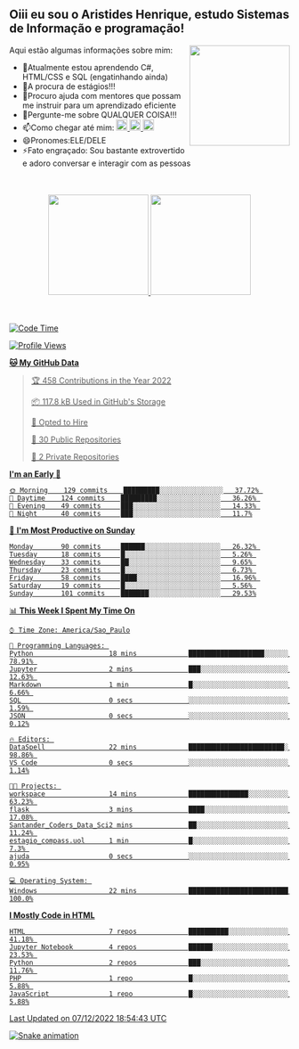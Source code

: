 ## Oiii eu sou o Aristides Henrique, estudo Sistemas de Informação e programação!

<div >
Aqui estão algumas informações sobre mim:<img align="right" height="180em" src="https://user-images.githubusercontent.com/97318481/177042589-45d62122-82a9-4a32-b3a7-87b322825b2f.png">
</div>

- 🌱Atualmente estou aprendendo C#, HTML/CSS e SQL (engatinhando ainda)
- 👯A procura de estágios!!!
- 🤔Procuro ajuda com mentores que possam me instruir para um aprendizado eficiente
- 💬Pergunte-me sobre QUALQUER COISA!!!
- 📫Como chegar até mim:
  <a href="https://www.instagram.com/aryhenry/" target="_blank">
  <img src="https://img.shields.io/badge/-Instagram-%23E4405F?style=for-the-badge&logo=instagram&logoColor=black" height="20px">
  </a>
  <a href="https://www.linkedin.com/in/aristides-henrique/" target="_blank">
  <img src="https://img.shields.io/badge/-LinkedIn-%230077B5?style=for-the-badge&logo=linkedin&logoColor=black" height="20px">
  </a> 
  <a href="mailto:arihenriqueuna@gmail.com">
  <img src="https://img.shields.io/badge/-Gmail-%23333?style=for-the-badge&logo=gmail&logoColor=white" height="20px">
  </a>
- 😄Pronomes:ELE/DELE
- ⚡Fato engraçado: Sou bastante extrovertido e adoro conversar e interagir com as pessoas
<br/>
<br/>
<div align="center">
  <a href="https://github.com/arihenrique">
  <img height="180em" src="https://github-readme-stats.vercel.app/api?username=arihenrique&show_icons=true&theme=dracula&include_all_commits=true&count_private=true"/>
  <img height="180em" src="https://github-readme-stats.vercel.app/api/top-langs/?username=arihenrique&layout=compact&langs_count=7&theme=dracula"/>
</div><br/><br/>

<!--START_SECTION:waka-->
![Code Time](http://img.shields.io/badge/Code%20Time-290%20hrs%2035%20mins-blue)

![Profile Views](http://img.shields.io/badge/Profile%20Views-18-blue)

**🐱 My GitHub Data** 

> 🏆 458 Contributions in the Year 2022
 > 
> 📦 117.8 kB Used in GitHub's Storage 
 > 
> 💼 Opted to Hire
 > 
> 📜 30 Public Repositories 
 > 
> 🔑 2 Private Repositories  
 > 
**I'm an Early 🐤** 

```text
🌞 Morning    129 commits    █████████░░░░░░░░░░░░░░░░   37.72% 
🌇 Daytime    124 commits    █████████░░░░░░░░░░░░░░░░   36.26% 
🌃 Evening    49 commits     ███░░░░░░░░░░░░░░░░░░░░░░   14.33% 
🌙 Night      40 commits     ███░░░░░░░░░░░░░░░░░░░░░░   11.7%

```
📅 **I'm Most Productive on Sunday** 

```text
Monday       90 commits     ██████░░░░░░░░░░░░░░░░░░░   26.32% 
Tuesday      18 commits     █░░░░░░░░░░░░░░░░░░░░░░░░   5.26% 
Wednesday    33 commits     ██░░░░░░░░░░░░░░░░░░░░░░░   9.65% 
Thursday     23 commits     █░░░░░░░░░░░░░░░░░░░░░░░░   6.73% 
Friday       58 commits     ████░░░░░░░░░░░░░░░░░░░░░   16.96% 
Saturday     19 commits     █░░░░░░░░░░░░░░░░░░░░░░░░   5.56% 
Sunday       101 commits    ███████░░░░░░░░░░░░░░░░░░   29.53%

```


📊 **This Week I Spent My Time On** 

```text
⌚︎ Time Zone: America/Sao_Paulo

💬 Programming Languages: 
Python                   18 mins             ███████████████████░░░░░░   78.91% 
Jupyter                  2 mins              ███░░░░░░░░░░░░░░░░░░░░░░   12.63% 
Markdown                 1 min               █░░░░░░░░░░░░░░░░░░░░░░░░   6.66% 
SQL                      0 secs              ░░░░░░░░░░░░░░░░░░░░░░░░░   1.59% 
JSON                     0 secs              ░░░░░░░░░░░░░░░░░░░░░░░░░   0.12%

🔥 Editors: 
DataSpell                22 mins             ████████████████████████░   98.86% 
VS Code                  0 secs              ░░░░░░░░░░░░░░░░░░░░░░░░░   1.14%

🐱‍💻 Projects: 
workspace                14 mins             ███████████████░░░░░░░░░░   63.23% 
flask                    3 mins              ████░░░░░░░░░░░░░░░░░░░░░   17.08% 
Santander_Coders_Data_Sci2 mins              ██░░░░░░░░░░░░░░░░░░░░░░░   11.24% 
estagio_compass.uol      1 min               █░░░░░░░░░░░░░░░░░░░░░░░░   7.3% 
ajuda                    0 secs              ░░░░░░░░░░░░░░░░░░░░░░░░░   0.95%

💻 Operating System: 
Windows                  22 mins             █████████████████████████   100.0%

```

**I Mostly Code in HTML** 

```text
HTML                     7 repos             ██████████░░░░░░░░░░░░░░░   41.18% 
Jupyter Notebook         4 repos             ██████░░░░░░░░░░░░░░░░░░░   23.53% 
Python                   2 repos             ███░░░░░░░░░░░░░░░░░░░░░░   11.76% 
PHP                      1 repo              █░░░░░░░░░░░░░░░░░░░░░░░░   5.88% 
JavaScript               1 repo              █░░░░░░░░░░░░░░░░░░░░░░░░   5.88%

```



 Last Updated on 07/12/2022 18:54:43 UTC
<!--END_SECTION:waka-->

![Snake animation](https://github.com/arihenrique/arihenrique/blob/output/github-contribution-grid-snake.svg)
